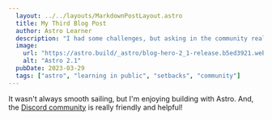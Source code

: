 ```yaml
---
  layout: ../../layouts/MarkdownPostLayout.astro
  title: My Third Blog Post
  author: Astro Learner
  description: "I had some challenges, but asking in the community really helped!"
  image:
    url: "https://astro.build/_astro/blog-hero-2_1-release.b5ed3921.webp"
    alt: "Astro 2.1"
  pubDate: 2023-03-29
  tags: ["astro", "learning in public", "setbacks", "community"]
---
```


It wasn't always smooth sailing, but I'm enjoying building with Astro. And, the [Discord community](https://astro.build/chat) is really friendly and helpful!
